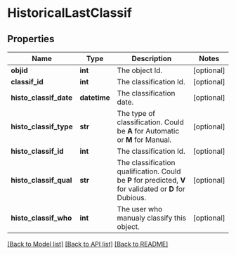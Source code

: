 # HistoricalLastClassif

## Properties
Name | Type | Description | Notes
------------ | ------------- | ------------- | -------------
**objid** | **int** | The object Id. | [optional] 
**classif_id** | **int** | The classification Id. | [optional] 
**histo_classif_date** | **datetime** | The classification date. | [optional] 
**histo_classif_type** | **str** | The type of classification. Could be **A** for Automatic or **M** for Manual. | [optional] 
**histo_classif_id** | **int** | The classification Id. | [optional] 
**histo_classif_qual** | **str** | The classification qualification. Could be **P** for predicted, **V** for validated or **D** for Dubious. | [optional] 
**histo_classif_who** | **int** | The user who manualy classify this object. | [optional] 

[[Back to Model list]](../README.md#documentation-for-models) [[Back to API list]](../README.md#documentation-for-api-endpoints) [[Back to README]](../README.md)


